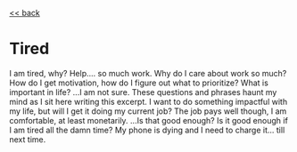 [<< back](/index.md)

# Tired

I am tired, why?
Help.... so much work.
Why do I care about work so much?
How do I get motivation, how do I figure out what to prioritize?
What is important in life? ...I am not sure.
These questions and phrases haunt my mind as I sit here writing this excerpt.
I want to do something impactful with my life, but will I get it doing my current job?
The job pays well though, I am comfortable, at least monetarily. ...Is that good enough?
Is it good enough if I am tired all the damn time? My phone is dying and I need to charge it... till next time.
